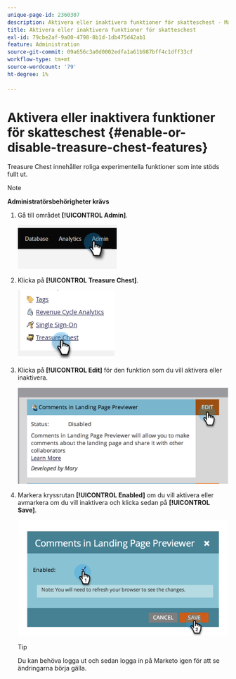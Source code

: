 ```yaml
---
unique-page-id: 2360307
description: Aktivera eller inaktivera funktioner för skatteschest - Marketo Docs - produktdokumentation
title: Aktivera eller inaktivera funktioner för skatteschest
exl-id: 79cbe2af-9a00-4798-8b1d-1db475d42ab1
feature: Administration
source-git-commit: 09a656c3a0d0002edfa1a61b987bff4c1dff33cf
workflow-type: tm+mt
source-wordcount: '79'
ht-degree: 1%

---
```


# Aktivera eller inaktivera funktioner för skatteschest {#enable-or-disable-treasure-chest-features}

Treasure Chest innehåller roliga experimentella funktioner som inte stöds fullt ut.

>[!NOTE]
>
>**Administratörsbehörigheter krävs**

1. Gå till området **[!UICONTROL Admin]**.

   ![](assets/enable-or-disable-treasure-chest-features-1.png)

1. Klicka på **[!UICONTROL Treasure Chest]**.

   ![](assets/enable-or-disable-treasure-chest-features-2.png)

1. Klicka på **[!UICONTROL Edit]** för den funktion som du vill aktivera eller inaktivera.

   ![](assets/enable-or-disable-treasure-chest-features-3.png)

1. Markera kryssrutan **[!UICONTROL Enabled]** om du vill aktivera eller avmarkera om du vill inaktivera och klicka sedan på **[!UICONTROL Save]**.

   ![](assets/enable-or-disable-treasure-chest-features-4.png)

   >[!TIP]
   >
   >Du kan behöva logga ut och sedan logga in på Marketo igen för att se ändringarna börja gälla.
